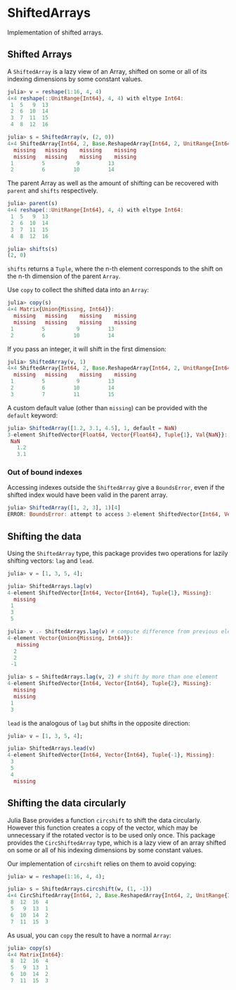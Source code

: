 # ShiftedArrays

Implementation of shifted arrays.

## Shifted Arrays

A `ShiftedArray` is a lazy view of an Array, shifted on some or all of its indexing dimensions by some constant values.

```julia
julia> v = reshape(1:16, 4, 4)
4×4 reshape(::UnitRange{Int64}, 4, 4) with eltype Int64:
 1  5   9  13
 2  6  10  14
 3  7  11  15
 4  8  12  16

julia> s = ShiftedArray(v, (2, 0))
4×4 ShiftedArray{Int64, 2, Base.ReshapedArray{Int64, 2, UnitRange{Int64}, Tuple{}}, Tuple{2, 0}, Missing}:
  missing   missing    missing    missing
  missing   missing    missing    missing
 1         5          9         13
 2         6         10         14
```

The parent Array as well as the amount of shifting can be recovered with `parent` and `shifts` respectively.

```julia
julia> parent(s)
4×4 reshape(::UnitRange{Int64}, 4, 4) with eltype Int64:
 1  5   9  13
 2  6  10  14
 3  7  11  15
 4  8  12  16

julia> shifts(s)
(2, 0)
```

`shifts` returns a `Tuple`, where the n-th element corresponds to the shift on the n-th dimension of the parent `Array`.

Use `copy` to collect the shifted data into an `Array`:

```julia
julia> copy(s)
4×4 Matrix{Union{Missing, Int64}}:
  missing   missing    missing    missing
  missing   missing    missing    missing
 1         5          9         13
 2         6         10         14   
```

If you pass an integer, it will shift in the first dimension:

```julia
julia> ShiftedArray(v, 1)
4×4 ShiftedArray{Int64, 2, Base.ReshapedArray{Int64, 2, UnitRange{Int64}, Tuple{}}, Tuple{1, 0}, Missing}:
  missing   missing    missing    missing
 1         5          9         13
 2         6         10         14
 3         7         11         15
```

A custom default value (other than `missing`) can be provided with the `default` keyword:

```julia
julia> ShiftedArray([1.2, 3.1, 4.5], 1, default = NaN)
3-element ShiftedVector{Float64, Vector{Float64}, Tuple{1}, Val{NaN}}:
 NaN
   1.2
   3.1
```

### Out of bound indexes

Accessing indexes outside the `ShiftedArray` give a `BoundsError`, even if the shifted index would have been valid in the parent array.

```julia
julia> ShiftedArray([1, 2, 3], 1)[4]
ERROR: BoundsError: attempt to access 3-element ShiftedVector{Int64, Vector{Int64}, Tuple{1}, Missing} at index [4]
```

## Shifting the data

Using the `ShiftedArray` type, this package provides two operations for lazily shifting vectors: `lag` and `lead`.

```julia
julia> v = [1, 3, 5, 4];

julia> ShiftedArrays.lag(v)
4-element ShiftedVector{Int64, Vector{Int64}, Tuple{1}, Missing}:
  missing
 1
 3
 5     

julia> v .- ShiftedArrays.lag(v) # compute difference from previous element without unnecessary allocations
4-element Vector{Union{Missing, Int64}}:
   missing
  2
  2
 -1       

julia> s = ShiftedArrays.lag(v, 2) # shift by more than one element
4-element ShiftedVector{Int64, Vector{Int64}, Tuple{2}, Missing}:
  missing
  missing
 1
 3
```

`lead` is the analogous of `lag` but shifts in the opposite direction:

```julia
julia> v = [1, 3, 5, 4];

julia> ShiftedArrays.lead(v)
4-element ShiftedVector{Int64, Vector{Int64}, Tuple{-1}, Missing}:
 3
 5
 4
  missing
```

## Shifting the data circularly

Julia Base provides a function `circshift` to shift the data circularly. However this function
creates a copy of the vector, which may be unnecessary if the rotated vector is to be used only once.
This package provides the `CircShiftedArray` type, which is a lazy view of an array
shifted on some or all of his indexing dimensions by some constant values.

Our implementation of `circshift` relies on them to avoid copying:

```julia
julia> w = reshape(1:16, 4, 4);

julia> s = ShiftedArrays.circshift(w, (1, -1))
4×4 CircShiftedArray{Int64, 2, Base.ReshapedArray{Int64, 2, UnitRange{Int64}, Tuple{}}, Tuple{1, 3}}:
 8  12  16  4
 5   9  13  1
 6  10  14  2
 7  11  15  3
```

As usual, you can `copy` the result to have a normal `Array`:

```julia
julia> copy(s)
4×4 Matrix{Int64}:
 8  12  16  4
 5   9  13  1
 6  10  14  2
 7  11  15  3
```
